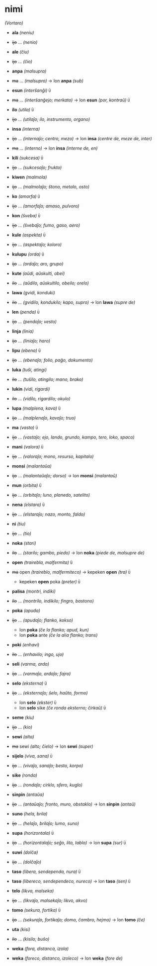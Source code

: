 # nimi
*(Vortaro)*

* **ala** *(neniu)*
 * ~~ijo~~ … *(nenio)*
* **ale** *(ĉiu)*
 * ~~ijo~~ … *(ĉio)*
* **anpa** *(malsupra)*
 * ~~ma~~ … *(malsupro)* → lon **anpa** *(sub)*

* **esun** *(interŝanĝi)* `Ü`
 * ~~ma~~ … *(interŝanĝejo; merkato)* → lon **esun** *(por, kontraŭ)* `Ü`

* **ilo** *(utila)* `Ü`
 * ~~ijo~~ … *(utilaĵo; ilo, instrumento, organo)*

* **insa** *(interna)*
 * ~~ijo~~ … *(internaĵo; centro, mezo)* → lon **insa** *(centre de, meze de, inter)*
 * ~~ma~~ … *(interno)* → lon **insa** *(interne de, en)*

* **kili** *(sukcesa)* `Ü`
 * ~~ijo~~ … *(sukcesaĵo; frukto)*

* **kiwen** *(malmola)*
 * ~~ijo~~ … *(malmolaĵo; ŝtono, metalo, osto)*

* **ko** *(amorfa)* `Ü`
 * ~~ijo~~ … *(amorfaĵo; amaso, pulvoro)*

* **kon** *(ŝveba)* `Ü`
 * ~~ijo~~ … *(ŝvebaĵo; fumo, gaso, aero)*

* **kule** *(aspekta)* `Ü`
 * ~~ijo~~ … *(aspektaĵo; koloro)*

* **kulupu** *(orda)* `Ü`
 * ~~ijo~~ … *(ordaĵo; aro, grupo)*

* **kute** *(aŭdi, aŭskulti, obei)*
 * ~~ilo~~ … *(aŭdilo, aŭskultilo, obeilo; orelo)*

* **lawa** *(gvidi, konduki)*
 * ~~ilo~~ … *(gvidilo, kondukilo; kapo, supro)* → lon **lawa** *(supre de)*

* **len** *(penda)* `Ü`
 * ~~ijo~~ … *(pendaĵo; vesto)*

* **linja** *(linia)*
 * ~~ijo~~ … *(liniaĵo; haro)*

* **lipu** *(ebena)* `Ü`
 * ~~ijo~~ … *(ebenaĵo; folio, paĝo, dokumento)*

* **luka** *(tuŝi, atingi)*
 * ~~ilo~~ … *(tuŝilo, atingilo; mano, brako)*

* **lukin** *(vidi, rigardi)*
 * ~~ilo~~ … *(vidilo, rigardilo; okulo)*

* **lupa** *(malplena, kava)* `Ü`
 * ~~ijo~~ … *(malplenaĵo, kavaĵo; truo)*

* **ma** *(vasta)* `Ü`
 * ~~ijo~~ … *(vastaĵo; ejo, lando, grundo, kampo, tero, loko, spaco)*

* **mani** *(valora)* `Ü`
 * ~~ijo~~ … *(valoraĵo; mono, resurso, kapitalo)*

* **monsi** *(malantaŭa)*
 * ~~ijo~~ … *(malantaŭaĵo; dorso)* → lon **monsi** *(malantaŭ)*

* **mun** *(orbita)* `Ü`
 * ~~ijo~~ … *(orbitaĵo; luno, planedo, satelito)*

* **nena** *(elstara)* `Ü`
 * ~~ijo~~ … *(elstaraĵo; nazo, monto, faldo)*

* **ni** *(tiu)*
 * ~~ijo~~ … *(tio)*

* **noka** *(stari)*
 * ~~ilo~~ … *(starilo; gambo, piedo)* → lon **noka** *(piede de, malsupre de)*

* **open** *(trairebla, malfermita)* `Ü`
 * ~~ma~~ open *(traireblo, malfermiteco)* → kepeken **open** *(tra)* `Ü`
    * kepeken **open** poka *(preter)* `Ü`

* **palisa** *(montri, indiki)*
 * ~~ilo~~ … *(montrilo, indikilo; fingro, bastono)*

* **poka** *(apuda)*
 * ~~ijo~~ … *(apudaĵo; flanko, kokso)*
    * lon **poka** *(ĉe la flanko; apud, kun)*
    * lon **poka** ante *(ĉe la alia flanko; trans)*

* **poki** *(enhavi)*
 * ~~ilo~~ … *(enhavilo; ingo, ujo)*

* **seli** *(varma, arda)*
 * ~~ijo~~ … *(varmaĵo, ardaĵo; fajro)*

* **selo** *(eksterna)* `Ü`
 * ~~ijo~~ … *(eksternaĵo; ŝelo, haŭto, formo)*
    * lon **selo** *(ekster)* `Ü`
    * lon **selo** sike *(ĉe ronda eksterno; ĉirkaŭ)* `Ü`

* **seme** *(kiu)*
 * ~~ijo~~ … *(kio)*

* **sewi** *(alta)*
 * ~~ma~~ sewi *(alto; ĉielo)* → lon **sewi** *(super)*

* **sijelo** *(viva, sana)* `Ü`
 * ~~ijo~~ … *(vivaĵo, sanaĵo; besto, korpo)*

* **sike** *(ronda)*
 * ~~ijo~~ … *(rondaĵo; cirklo, sfero, kuglo)*

* **sinpin** *(antaŭa)*
 * ~~ijo~~ … *(antaŭaĵo; fronto, muro, obstaklo)* → lon **sinpin** *(antaŭ)*

* **suno** *(hela, brila)*
 * ~~ijo~~ … *(helaĵo, brilaĵo; lumo, suno)*

* **supa** *(horizontala)* `Ü`
 * ~~ijo~~ … *(horizontalaĵo; seĝo, lito, tablo)* → lon **supa** *(sur)* `Ü`

* **suwi** *(dolĉa)*
 * ~~ijo~~ … *(dolĉaĵo)*

* **taso** *(libera, sendependa, nura)* `Ü`
 * **taso** *(libereco, sendependeco, nureco)* → lon **taso** *(sen)* `Ü`

* **telo** *(likva, malseka)*
 * ~~ijo~~ … *(likvaĵo, malsekaĵo; likvo, akvo)*

* **tomo** *(sekura, fortika)* `Ü`
 * ~~ijo~~ … *(sekuraĵo, fortikaĵo; domo, ĉambro, hejmo)* → lon **tomo** *(ĉe)*

* **uta** *(kisi)*
 * ~~ilo~~ … *(kisilo; buŝo)*

* **weka** *(fora, distanca, izola)*
 * **weka** *(foreco, distanco, izoleco)* → lon **weka** *(fore de)*
